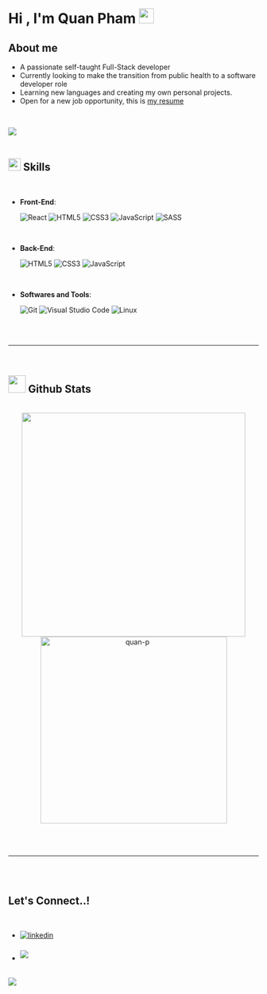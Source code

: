 # Hi , I'm Quan Pham <img src="https://media.giphy.com/media/hvRJCLFzcasrR4ia7z/giphy.gif" width="30">

## About me

- A passionate self-taught Full-Stack developer
- Currently looking to make the transition from public health to a software developer role
- Learning new languages and creating my own personal projects.
- Open for  a new job opportunity, this is [my resume]()

<br>

<img src="https://user-images.githubusercontent.com/73097560/115834477-dbab4500-a447-11eb-908a-139a6edaec5c.gif"><br><br>

## <img src="https://media2.giphy.com/media/QssGEmpkyEOhBCb7e1/giphy.gif?cid=ecf05e47a0n3gi1bfqntqmob8g9aid1oyj2wr3ds3mg700bl&rid=giphy.gif" width ="25"><b> Skills</b>
<br>

<p align="center">

- **Front-End**:
	
   	![React](https://img.shields.io/badge/React-333333.svg?style=for-the-badge&logo=React&logoColor=white)
   	![HTML5](https://img.shields.io/badge/HTML5-333333.svg?style=for-the-badge&logo=html5&logoColor=white)
   	![CSS3](https://img.shields.io/badge/CSS-333333.svg?style=for-the-badge&logo=css3&logoColor=white)
   	![JavaScript](https://img.shields.io/badge/JavaScript-333333.svg?style=for-the-badge&logo=javascript&logoColor=black)
	![SASS](https://img.shields.io/badge/SASS%20-333333.svg?style=for-the-badge&logo=Sass&logoColor=black)
<br>   
    
- **Back-End**:
	
   ![HTML5](https://img.shields.io/badge/HTML5%20-%23E34F26.svg?style=for-the-badge&logo=html5&logoColor=white)
   ![CSS3](https://img.shields.io/badge/CSS%20-%231572B6.svg?style=for-the-badge&logo=css3&logoColor=white)
   ![JavaScript](https://img.shields.io/badge/JavaScript%20-%23F7DF1E.svg?style=for-the-badge&logo=javascript&logoColor=black)
   
<br>

- **Softwares and Tools**:

    ![Git](https://img.shields.io/badge/git-%23F05033.svg?style=for-the-badge&logo=git&logoColor=white)
    ![Visual Studio Code](https://img.shields.io/badge/Visual%20Studio%20Code-0078d7.svg?style=for-the-badge&logo=visual-studio-code&logoColor=white)
    ![Linux](https://img.shields.io/badge/Linux-FCC624?style=for-the-badge&logo=linux&logoColor=black) 


</p>

<br>
<br>

-----

<br>


## <img src="https://media.giphy.com/media/iY8CRBdQXODJSCERIr/giphy.gif" width="35"><b> Github Stats </b>
<br>

<div align="center">

<a href="https://github.com/quan-p/">
  <img src="https://github-readme-stats.vercel.app/api?username=quan-p&include_all_commits=true&count_private=true&show_icons=true&line_height=20&title_color=7A7ADB&icon_color=2234AE&text_color=D3D3D3&bg_color=0,000000,130F40" width="450"/>
  <img src="https://github-readme-stats.vercel.app/api/top-langs?username=quan-p&show_icons=true&locale=en&layout=compact&line_height=20&title_color=7A7ADB&icon_color=2234AE&text_color=D3D3D3&bg_color=0,000000,130F40" width="375"  alt="quan-p"/>

</a>
</div>

<br>
<br>
<br>

-----

<br>
<br>

## <b> Let's Connect..!</b>
<br>
<div align='left'>

<ul>

<li>
<a href="[https://linkedin.com/in/0xabdulkhalid](https://www.linkedin.com/in/quan-phamm/)" target="_blank">
<img src="https://img.shields.io/badge/linkedin:  Quan-p-%2300acee.svg?color=405DE6&style=for-the-badge&logo=linkedin&logoColor=white" alt=linkedin style="margin-bottom: 5px;"/>
</a>
</li>

<br>

<li>
<a href="mailto:m.phamquan@gmail.com" target="_blank">
<img src="https://img.shields.io/badge/gmail:  Quan-pd-%23EA4335.svg?style=for-the-badge&logo=gmail&logoColor=white" t=mail style="margin-bottom: 5px;" />
</a>
</li>
	
</ul>
</div>

<br>
<img src="https://user-images.githubusercontent.com/73097560/115834477-dbab4500-a447-11eb-908a-139a6edaec5c.gif">
<br>
